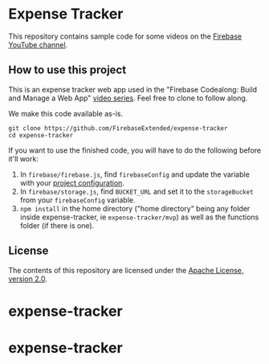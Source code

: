 # Expense Tracker

This repository contains sample code for some videos on the [Firebase
YouTube channel](https://www.youtube.com/c/firebase).

## How to use this project

This is an expense tracker web app used in the "Firebase Codealong: Build and Manage a Web App" [video series](https://www.youtube.com/playlist?list=PLl-K7zZEsYLlfMZ9isO6Hfnyw040N3uT5). Feel free to clone to follow along.

We make this code available as-is.


``` shell
git clone https://github.com/FirebaseExtended/expense-tracker
cd expense-tracker
```

If you want to use the finished code, you will have to do the following before it'll work:
1. In `firebase/firebase.js`, find `firebaseConfig` and update the variable with your [project configuration](https://firebase.google.com/docs/web/setup). 
2. In `firebase/storage.js`, find `BUCKET_URL` and set it to the `storageBucket` from your `firebaseConfig` variable.
3. `npm install` in the home directory ("home directory" being any folder inside expense-tracker, ie `expense-tracker/mvp`) as well as the functions folder (if there is one).

## License

The contents of this repository are licensed under the
[Apache License, version 2.0](http://www.apache.org/licenses/LICENSE-2.0).
# expense-tracker
# expense-tracker
